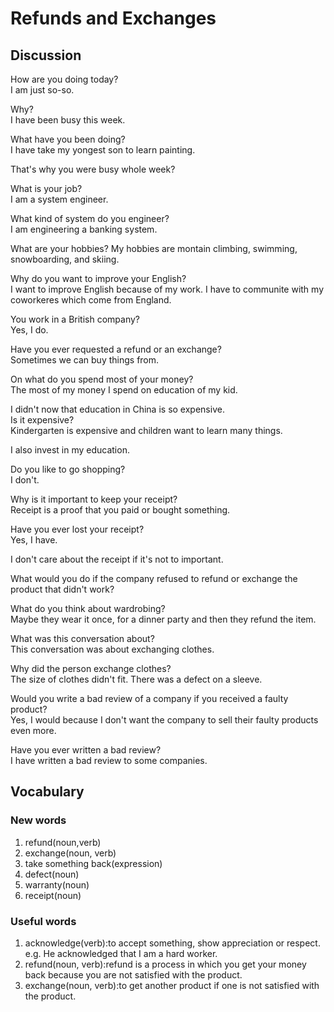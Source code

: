 # Refunds and Exchanges
## Discussion
How are you doing today?  
I am just so-so.  

Why?  
I have been busy this week.  

What have you been doing?  
I have take my yongest son to learn painting.  

That's why you were busy whole week?  

What is your job?  
I am a system engineer.  

What kind of system do you engineer?  
I am engineering a banking system.  

What are your hobbies? 
My hobbies are montain climbing, swimming, snowboarding, and skiing.  

Why do you want to improve your English?  
I want to improve English because of my work. I have to communite with my coworkeres which come from England.   

You work in a British company?  
Yes, I do.  

Have you ever requested a refund or an exchange?  
Sometimes we can buy things from. 

On what do you spend most of your money?  
The most of my money I spend on education of my kid.  

I didn't now that education in China is so expensive.  
Is it expensive?  
Kindergarten is expensive and children want to learn many things.  

I also invest in my education.  

Do you like to go shopping?  
I don't.  

Why is it important to keep your receipt?  
Receipt is a proof that you paid or bought something.  

Have you ever lost your receipt?  
Yes, I have.  

I don't care about the receipt if it's not to important.  

What would you do if the company refused to refund or exchange the product that didn't work?  

What do you think about wardrobing?  
Maybe they wear it once, for a dinner party and then they refund the item.  

What was this conversation about?  
This conversation was about exchanging clothes.  

Why did the person exchange clothes?  
The size of clothes didn't fit. There was a defect on a sleeve. 

Would you write a bad review of a company if you received a faulty product?  
Yes, I would because I don't want the company to sell their faulty products even more.  

Have you ever written a bad review?  
I have written a bad review to some companies.  

## Vocabulary
### New words
1. refund(noun,verb)
1. exchange(noun, verb)
1. take something back(expression)
1. defect(noun)
1. warranty(noun)
1. receipt(noun)

### Useful words
1. acknowledge(verb):to accept something, show appreciation or respect.
e.g. He acknowledged that I am a hard worker.  
1. refund(noun, verb):refund is a process in which you get your money back because you are not satisfied with the product.
1. exchange(noun, verb):to get another product if one is not satisfied with the product.
